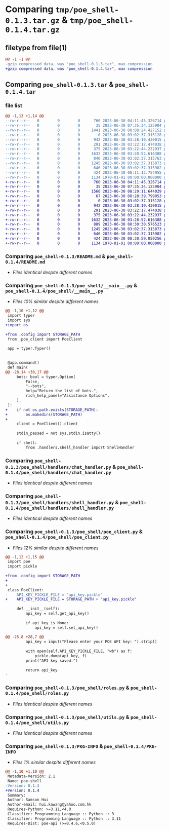# Comparing `tmp/poe_shell-0.1.3.tar.gz` & `tmp/poe_shell-0.1.4.tar.gz`

## filetype from file(1)

```diff
@@ -1 +1 @@
-gzip compressed data, was "poe_shell-0.1.3.tar", max compression
+gzip compressed data, was "poe_shell-0.1.4.tar", max compression
```

## Comparing `poe_shell-0.1.3.tar` & `poe_shell-0.1.4.tar`

### file list

```diff
@@ -1,13 +1,14 @@
--rw-r--r--   0        0        0      760 2023-06-30 04:11:45.326714 poe_shell-0.1.3/README.md
--rw-r--r--   0        0        0       35 2023-06-30 07:35:34.125904 poe_shell-0.1.3/poe_shell/__init__.py
--rw-r--r--   0        0        0     1441 2023-06-30 08:08:24.427152 poe_shell-0.1.3/poe_shell/__main__.py
--rw-r--r--   0        0        0        0 2023-06-30 03:02:37.315128 poe_shell-0.1.3/poe_shell/handlers/__init__.py
--rw-r--r--   0        0        0      942 2023-06-30 03:28:19.430015 poe_shell-0.1.3/poe_shell/handlers/chat_handler.py
--rw-r--r--   0        0        0      291 2023-06-30 03:22:17.474038 poe_shell-0.1.3/poe_shell/handlers/handler.py
--rw-r--r--   0        0        0      375 2023-06-30 03:22:44.232937 poe_shell-0.1.3/poe_shell/handlers/one_off_handler.py
--rw-r--r--   0        0        0     1632 2023-06-30 03:28:52.616388 poe_shell-0.1.3/poe_shell/handlers/shell_handler.py
--rw-r--r--   0        0        0      840 2023-06-30 03:02:37.315763 poe_shell-0.1.3/poe_shell/poe_client.py
--rw-r--r--   0        0        0     1245 2023-06-30 03:02:37.315873 poe_shell-0.1.3/poe_shell/roles.py
--rw-r--r--   0        0        0      646 2023-06-30 03:02:37.315982 poe_shell-0.1.3/poe_shell/utils.py
--rw-r--r--   0        0        0      424 2023-06-30 08:11:12.754955 poe_shell-0.1.3/pyproject.toml
--rw-r--r--   0        0        0     1134 1970-01-01 00:00:00.000000 poe_shell-0.1.3/PKG-INFO
+-rw-r--r--   0        0        0      760 2023-06-30 04:11:45.326714 poe_shell-0.1.4/README.md
+-rw-r--r--   0        0        0       35 2023-06-30 07:35:34.125904 poe_shell-0.1.4/poe_shell/__init__.py
+-rw-r--r--   0        0        0     1560 2023-06-30 08:29:11.644029 poe_shell-0.1.4/poe_shell/__main__.py
+-rw-r--r--   0        0        0       67 2023-06-30 08:28:39.799053 poe_shell-0.1.4/poe_shell/config.py
+-rw-r--r--   0        0        0        0 2023-06-30 03:02:37.315128 poe_shell-0.1.4/poe_shell/handlers/__init__.py
+-rw-r--r--   0        0        0      942 2023-06-30 03:28:19.430015 poe_shell-0.1.4/poe_shell/handlers/chat_handler.py
+-rw-r--r--   0        0        0      291 2023-06-30 03:22:17.474038 poe_shell-0.1.4/poe_shell/handlers/handler.py
+-rw-r--r--   0        0        0      375 2023-06-30 03:22:44.232937 poe_shell-0.1.4/poe_shell/handlers/one_off_handler.py
+-rw-r--r--   0        0        0     1632 2023-06-30 03:28:52.616388 poe_shell-0.1.4/poe_shell/handlers/shell_handler.py
+-rw-r--r--   0        0        0      889 2023-06-30 08:30:30.576523 poe_shell-0.1.4/poe_shell/poe_client.py
+-rw-r--r--   0        0        0     1245 2023-06-30 03:02:37.315873 poe_shell-0.1.4/poe_shell/roles.py
+-rw-r--r--   0        0        0      646 2023-06-30 03:02:37.315982 poe_shell-0.1.4/poe_shell/utils.py
+-rw-r--r--   0        0        0      424 2023-06-30 08:30:59.050256 poe_shell-0.1.4/pyproject.toml
+-rw-r--r--   0        0        0     1134 1970-01-01 00:00:00.000000 poe_shell-0.1.4/PKG-INFO
```

### Comparing `poe_shell-0.1.3/README.md` & `poe_shell-0.1.4/README.md`

 * *Files identical despite different names*

### Comparing `poe_shell-0.1.3/poe_shell/__main__.py` & `poe_shell-0.1.4/poe_shell/__main__.py`

 * *Files 10% similar despite different names*

```diff
@@ -1,10 +1,12 @@
 import typer
 import sys
+import os
 
+from .config import STORAGE_PATH
 from .poe_client import PoeClient
 
 app = typer.Typer()
 
 
 @app.command()
 def main(
@@ -28,14 +30,17 @@
     bots: bool = typer.Option(
         False,
         "--bots",
         help="Return the list of bots.",
         rich_help_panel="Assistance Options",
     ),
 ):
+    if not os.path.exists(STORAGE_PATH):
+        os.makedirs(STORAGE_PATH)
+
     client = PoeClient().client
 
     stdin_passed = not sys.stdin.isatty()
 
     if shell:
         from .handlers.shell_handler import ShellHandler
```

### Comparing `poe_shell-0.1.3/poe_shell/handlers/chat_handler.py` & `poe_shell-0.1.4/poe_shell/handlers/chat_handler.py`

 * *Files identical despite different names*

### Comparing `poe_shell-0.1.3/poe_shell/handlers/shell_handler.py` & `poe_shell-0.1.4/poe_shell/handlers/shell_handler.py`

 * *Files identical despite different names*

### Comparing `poe_shell-0.1.3/poe_shell/poe_client.py` & `poe_shell-0.1.4/poe_shell/poe_client.py`

 * *Files 12% similar despite different names*

```diff
@@ -1,12 +1,15 @@
 import poe
 import pickle
 
+from .config import STORAGE_PATH
+
+
 class PoeClient:
-    API_KEY_PICKLE_FILE = "api_key.pickle"
+    API_KEY_PICKLE_FILE = STORAGE_PATH + "api_key.pickle"
 
     def __init__(self):
         api_key = self.get_api_key()
 
         if api_key is None:
             api_key = self.set_api_key()
 
@@ -25,8 +28,7 @@
         api_key = input("Please enter your POE API key: ").strip()
 
         with open(self.API_KEY_PICKLE_FILE, "wb") as f:
             pickle.dump(api_key, f)
         print("API key saved.")
 
         return api_key
-
```

### Comparing `poe_shell-0.1.3/poe_shell/roles.py` & `poe_shell-0.1.4/poe_shell/roles.py`

 * *Files identical despite different names*

### Comparing `poe_shell-0.1.3/poe_shell/utils.py` & `poe_shell-0.1.4/poe_shell/utils.py`

 * *Files identical despite different names*

### Comparing `poe_shell-0.1.3/PKG-INFO` & `poe_shell-0.1.4/PKG-INFO`

 * *Files 1% similar despite different names*

```diff
@@ -1,10 +1,10 @@
 Metadata-Version: 2.1
 Name: poe-shell
-Version: 0.1.3
+Version: 0.1.4
 Summary: 
 Author: Samson Hui
 Author-email: hui.kawang@yahoo.com.hk
 Requires-Python: >=3.11,<4.0
 Classifier: Programming Language :: Python :: 3
 Classifier: Programming Language :: Python :: 3.11
 Requires-Dist: poe-api (>=0.4.6,<0.5.0)
```

